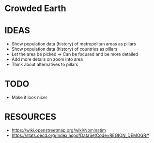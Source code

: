 # Crowded Earth

# IDEAS
- Show population data (history) of metropolitan areas as pillars
- Show population data (history) of countries as pillars
- Let the area be picked -> Can be focused and be more detailed
- Add more details on zoom into area
- Think about alternatives to pillars

# TODO
- Make it look nicer

# RESOURCES
- https://wiki.openstreetmap.org/wiki/Nominatim
- https://stats.oecd.org/Index.aspx?DataSetCode=REGION_DEMOGR#